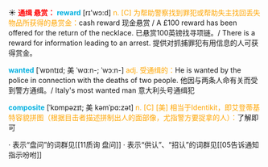 ☀ <font color="red">**通缉 悬赏：**</font>
<font color="sky blue">**reward**</font> [rɪ'wɔ:d] 
<font color="orange">n. [C] 为帮助警察找到罪犯或帮助失主找回丢失物品所获得的悬赏金：</font>cash reward 现金悬赏 / A £100 reward has been offered for the return of the necklace. 已悬赏100英镑找寻项链。/ There is a reward for information leading to an arrest. 提供对抓捕罪犯有用信息的人可获得赏金。
           
<font color="sky blue">**wanted**</font> [ˈwɒntɪd; 美 ˈwɑ:n-; ˈwɔ:n-]
<font color="orange">adj. 受通缉的：</font>He is wanted by the police in connection with the deaths of two people. 他因与两条人命有关而受到警方通缉。/ Italy's most wanted man 意大利头号通缉犯
           
<font color="sky blue">**composite**</font> [ˈkɒmpəzɪt; 美 kəmˈpɑ:zət]
<font color="orange">n. [C] [美] 相当于Identikit，即艾登蒂基特容貌拼图（根据目击者描述拼制出人的面部像，尤指警方要捉拿的人）：</font>了解即可

· 表示“盘问”的词群见[[11质询 盘问]]
· 表示“供认”、“招认”的词群见[[05告诉通知 指示吩咐]]
